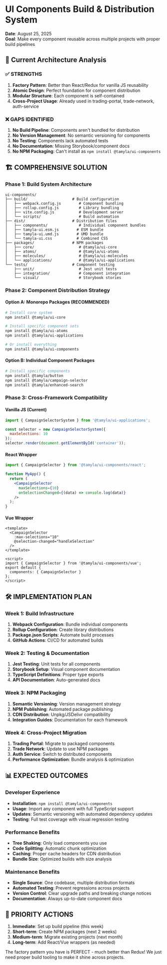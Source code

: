 # UI Components Build & Distribution System

**Date**: August 25, 2025  
**Goal**: Make every component reusable across multiple projects with proper build pipelines

## 🎯 Current Architecture Analysis

### ✅ STRENGTHS
1. **Factory Pattern**: Better than React/Redux for vanilla JS reusability
2. **Atomic Design**: Perfect foundation for component distribution  
3. **Modular Structure**: Each component is self-contained
4. **Cross-Project Usage**: Already used in trading-portal, trade-network, auth-service

### ❌ GAPS IDENTIFIED
1. **No Build Pipeline**: Components aren't bundled for distribution
2. **No Version Management**: No semantic versioning for components
3. **No Testing**: Components lack automated tests
4. **No Documentation**: Missing Storybook/component docs
5. **No NPM Packaging**: Can't install as `npm install @tamyla/ui-components`

## 🏗️ COMPREHENSIVE SOLUTION

### Phase 1: Build System Architecture

```
ui-components/
├── build/                    # Build configuration
│   ├── webpack.config.js        # Component bundling
│   ├── rollup.config.js         # Library bundling  
│   ├── vite.config.js           # Development server
│   └── scripts/                 # Build automation
├── dist/                     # Distribution files
│   ├── components/              # Individual component bundles
│   ├── tamyla-ui.esm.js        # ESM bundle
│   ├── tamyla-ui.umd.js        # UMD bundle
│   └── tamyla-ui.css           # Combined CSS
├── packages/                 # NPM packages
│   ├── core/                    # @tamyla/ui-core
│   ├── atoms/                   # @tamyla/ui-atoms
│   ├── molecules/               # @tamyla/ui-molecules
│   └── applications/            # @tamyla/ui-applications
└── tests/                    # Component testing
    ├── unit/                    # Jest unit tests
    ├── integration/             # Component integration
    └── visual/                  # Storybook stories
```

### Phase 2: Component Distribution Strategy

#### Option A: Monorepo Packages (RECOMMENDED)
```bash
# Install core system
npm install @tamyla/ui-core

# Install specific component sets
npm install @tamyla/ui-atoms
npm install @tamyla/ui-applications

# Or install everything
npm install @tamyla/ui-components
```

#### Option B: Individual Component Packages
```bash
# Install specific components
npm install @tamyla/button
npm install @tamyla/campaign-selector
npm install @tamyla/enhanced-search
```

### Phase 3: Cross-Framework Compatibility

#### Vanilla JS (Current)
```javascript
import { CampaignSelectorSystem } from '@tamyla/ui-applications';

const selector = new CampaignSelectorSystem({
  maxSelections: 10
});
selector.render(document.getElementById('container'));
```

#### React Wrapper
```jsx
import { CampaignSelector } from '@tamyla/ui-components/react';

function MyApp() {
  return (
    <CampaignSelector 
      maxSelections={10}
      onSelectionChanged={(data) => console.log(data)}
    />
  );
}
```

#### Vue Wrapper
```vue
<template>
  <CampaignSelector 
    :max-selections="10"
    @selection-changed="handleSelection"
  />
</template>

<script>
import { CampaignSelector } from '@tamyla/ui-components/vue';
export default {
  components: { CampaignSelector }
};
</script>
```

## 🛠️ IMPLEMENTATION PLAN

### Week 1: Build Infrastructure
1. **Webpack Configuration**: Bundle individual components
2. **Rollup Configuration**: Create library distributions  
3. **Package.json Scripts**: Automate build processes
4. **GitHub Actions**: CI/CD for automated builds

### Week 2: Testing & Documentation
1. **Jest Testing**: Unit tests for all components
2. **Storybook Setup**: Visual component documentation
3. **TypeScript Definitions**: Proper type exports
4. **API Documentation**: Auto-generated docs

### Week 3: NPM Packaging
1. **Semantic Versioning**: Version management strategy
2. **NPM Publishing**: Automated package publishing
3. **CDN Distribution**: Unpkg/JSDelivr compatibility
4. **Integration Guides**: Documentation for each framework

### Week 4: Cross-Project Migration
1. **Trading Portal**: Migrate to packaged components
2. **Trade Network**: Update to use NPM packages
3. **Auth Service**: Switch to distributed components
4. **Performance Optimization**: Bundle analysis & optimization

## 📊 EXPECTED OUTCOMES

### Developer Experience
- **Installation**: `npm install @tamyla/ui-components` 
- **Usage**: Import any component with full TypeScript support
- **Updates**: Semantic versioning with automated dependency updates
- **Testing**: Full test coverage with visual regression testing

### Performance Benefits
- **Tree Shaking**: Only load components you use
- **Code Splitting**: Automatic chunk optimization
- **Caching**: Proper cache headers for CDN distribution
- **Bundle Size**: Optimized builds with size analysis

### Maintenance Benefits
- **Single Source**: One codebase, multiple distribution formats
- **Automated Testing**: Prevent regressions across projects
- **Version Control**: Clear upgrade paths and breaking change notices
- **Documentation**: Always up-to-date component docs

## 🎯 PRIORITY ACTIONS

1. **Immediate**: Set up build pipeline (this week)
2. **Short-term**: Create NPM packages (next 2 weeks)  
3. **Medium-term**: Migrate existing projects (next month)
4. **Long-term**: Add React/Vue wrappers (as needed)

The factory pattern you have is PERFECT - much better than Redux! We just need proper build tooling to make it shine across projects.
